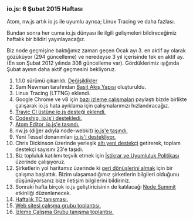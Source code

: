 ### io.js: 6 Şubat 2015 Haftası

Atom, nw.js artık io.js ile uyumlu ayrıca; Linux Tracing ve daha fazlası.

Bundan sonra her cuma io.js dünyası ile ilgili gelişmeleri bildireceğimiz haftalık bir bildiri yayınlayacağız.

Biz node geçmişine baktığımız zaman geçen Ocak ayı 3. en aktif ay olarak gözüküyor (294 güncelleme) ve neredeyse 
3 yıl içerisinde tek en aktif ay. (En son Şubat 2012 yılında 308 güncelleme var). Gördüklerimiz ışığında Şubat ayının 
daha aktif geçmesini bekliyoruz.

1. 1.1.0 sürümü çıkarıldı. [Değişiklikler](https://github.com/iojs/io.js/blob/v1.x/CHANGELOG.md#2015-02-03-version-110-chrisdickinson)
2. Sam Newman tarafından [Basit Akış Yapısı](https://github.com/iojs/io.js/commit/50daee7243a3f987e1a28d93c43f913471d6885a) oluşturuldu.
3. Linux Tracing (LTTNG) eklendi.
4. Google Chrome ve v8 için [bazı izleme çalışmaları](https://github.com/iojs/io.js/issues/671#issuecomment-73191538) paylaştı bizde birlikte çalışarak io.js hata ayıklama için çalışmalarımızı hızlandıracağız.
5. [Travic CI üstüne io.js desteği eklendi.](http://docs.travis-ci.com/user/build-environment-updates/2015-02-03/)
6. [Codeship, io.js'i destekledi.](https://codeship.com/documentation/languages/nodejs/#iojs)
7. [Atom Editor, io.js'e taşındı.](https://github.com/atom/atom/releases/tag/v0.177.0)
8. nw.js (diğer adıyla node-webkit) [io.js'e taşındı.](https://github.com/nwjs/nw.js/issues/2742)
9. Yeni Tessel donanımları [io.js'i destekliyor.](http://blog.technical.io/post/110115579867/upcoming-hardware-from-technical-machine)
10. Chris Dickinson üzerinde yerleşik [altı yeni destekçi](https://github.com/iojs/io.js/issues/680#issuecomment-73089691) getirerek, toplam destekçi sayısını 23'e taşıdı.
11. Biz topluluk katılımı teşvik etmek için [İstikrar ve Uyumluluk Politikası](https://github.com/iojs/io.js/issues/725) üzerinde çalışıyoruz.
12. Şirketlerin yol haritamız üzerinde ki [geri dönüşlerini almak](https://github.com/iojs/roadmap/issues/13) için bir çalışma başlattık. Bizim ulaşamadığımız şirketlerin bilgileri olduğunu düşünüyorsanız bize iletişim bilgilerini bildiriniz.
13. Sonraki hafta birçok io.js geliştiricisinin de katılacağı [Node Summit](http://nodesummit.com/) etkinliği düzenlenecek.
14. [Haftalık TC tanışması.](https://www.youtube.com/watch?v=IhXa2FmtBI4)
15. [Web sitesi çalışma grubu toplantısı.](https://www.youtube.com/watch?v=SBJaXUA0lSY)
16. [İzleme Çalışma Grubu tanışma toplantısı.](https://www.youtube.com/watch?v=Oar2yB5SPtA)
